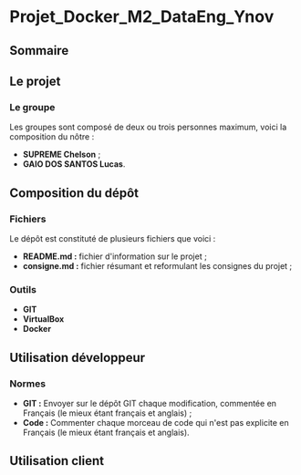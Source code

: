 # Projet_Docker_M2_DataEng_Ynov

## Sommaire

## Le projet

### Le groupe

Les groupes sont composé de deux ou trois personnes maximum, voici la composition du nôtre :
- **SUPREME Chelson** ;
- **GAIO DOS SANTOS Lucas**.

## Composition du dépôt

### Fichiers

Le dépôt est constituté de plusieurs fichiers que voici :
- **README.md :** fichier d'information sur le projet ;
- **consigne.md :** fichier résumant et reformulant les consignes du projet ;

### Outils

- **GIT**
- **VirtualBox**
- **Docker**

## Utilisation développeur

### Normes

- **GIT :** Envoyer sur le dépôt GIT chaque modification, commentée en Français (le mieux étant français et anglais) ;
- **Code :** Commenter chaque morceau de code qui n'est pas explicite en Français (le mieux étant français et anglais).

## Utilisation client